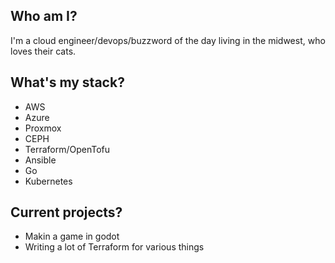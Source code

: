 Who am I?
-------------
I'm a cloud engineer/devops/buzzword of the day living in the midwest, who loves their cats.

What's my stack?
-------------
* AWS
* Azure
* Proxmox
* CEPH
* Terraform/OpenTofu
* Ansible
* Go
* Kubernetes

Current projects?
-------------
- Makin a game in godot
- Writing a lot of Terraform for various things

<!---
captainsloths/captainsloths is a ✨ special ✨ repository because its `README.md` (this file) appears on your GitHub profile.
You can click the Preview link to take a look at your changes.
--->
